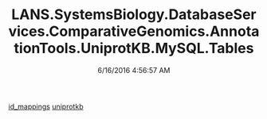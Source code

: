 ﻿---
title: LANS.SystemsBiology.DatabaseServices.ComparativeGenomics.AnnotationTools.UniprotKB.MySQL.Tables
date: 6/16/2016 4:56:57 AM
---

[id_mappings](T-LANS.SystemsBiology.DatabaseServices.ComparativeGenomics.AnnotationTools.UniprotKB.MySQL.Tables.id_mappings.html)
[uniprotkb](T-LANS.SystemsBiology.DatabaseServices.ComparativeGenomics.AnnotationTools.UniprotKB.MySQL.Tables.uniprotkb.html)
